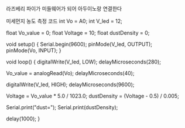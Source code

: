 라즈베리 파이가 미들웨어가 되어 아두이노랑 연결한다

미세먼지 농도 측정 코드
int Vo = A0;
int V_led = 12;

float Vo_value = 0;
float Voltage = 10;
float dustDensity = 0;

void setup() {
  Serial.begin(9600);
  pinMode(V_led, OUTPUT);  
  pinMode(Vo, INPUT);
}

void loop() {
  digitalWrite(V_led, LOW); 
  delayMicroseconds(280);
  
  Vo_value = analogRead(Vo);
  delayMicroseconds(40);
  
  digitalWrite(V_led, HIGH); 
  delayMicroseconds(9600);  

  Voltage = Vo_value * 5.0 / 1023.0;
  dustDensity = (Voltage - 0.5) / 0.005;

  Serial.print("dust=");
  Serial.print(dustDensity);
  
  delay(1000);
}
